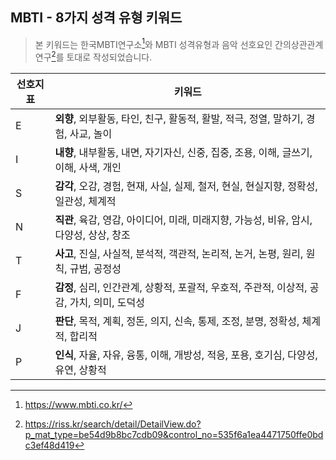 <h2>MBTI - 8가지 성격 유형 키워드</h2>

> 본 키워드는 한국MBTI연구소[^1]와 MBTI 성격유형과 음악 선호요인 간의상관관계 연구[^2]를 토대로 작성되었습니다.

| 선호지표 | 키워드 |
| -------- | ----- |
| E | <b>외향</b>, 외부활동, 타인, 친구, 활동적, 활발, 적극, 정열, 말하기, 경험, 사교, 놀이 |
| I | <b>내향</b>, 내부활동, 내면, 자기자신, 신중, 집중, 조용, 이해, 글쓰기, 이해, 사색, 개인 |
| S | <b>감각</b>, 오감, 경험, 현재, 사실, 실제, 철저, 현실, 현실지향, 정확성, 일관성, 체계적 |
| N | <b>직관</b>, 육감, 영감, 아이디어, 미래, 미래지향, 가능성, 비유, 암시, 다양성, 상상, 창조 |
| T | <b>사고</b>, 진실, 사실적, 분석적, 객관적, 논리적, 논거, 논평, 원리, 원칙, 규범, 공정성 |
| F | <b>감정</b>, 심리, 인간관계, 상황적, 포괄적, 우호적, 주관적, 이상적, 공감, 가치, 의미, 도덕성 |
| J | <b>판단</b>, 목적, 계획, 정돈, 의지, 신속, 통제, 조정, 분명, 정확성, 체계적, 합리적 |
| P | <b>인식</b>, 자율, 자유, 융통, 이해, 개방성, 적응, 포용, 호기심, 다양성, 유연, 상황적 |

[^1]: https://www.mbti.co.kr/
[^2]: https://riss.kr/search/detail/DetailView.do?p_mat_type=be54d9b8bc7cdb09&control_no=535f6a1ea4471750ffe0bdc3ef48d419
